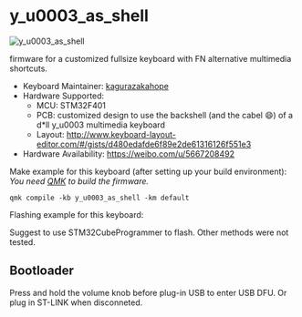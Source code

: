 # y_u0003_as_shell

![y_u0003_as_shell]()

firmware for a customized fullsize keyboard with FN alternative multimedia shortcuts.

* Keyboard Maintainer: [kagurazakahope](https://github.com/kagurazakahope)
* Hardware Supported:
    - MCU: STM32F401
    - PCB: customized design to use the backshell (and the cabel :smile:) of a d*ll y_u0003 multimedia keyboard
    - Layout: http://www.keyboard-layout-editor.com/#/gists/d480edafde6f89e2de61316126f551e3
* Hardware Availability: https://weibo.com/u/5667208492

Make example for this keyboard (after setting up your build environment): *You need [QMK](https://qmk.fm/) to build the firmware.*

    qmk compile -kb y_u0003_as_shell -km default

Flashing example for this keyboard:

Suggest to use STM32CubeProgrammer to flash. Other methods were not tested.

## Bootloader

Press and hold the volume knob before plug-in USB to enter USB DFU.
Or plug in ST-LINK when disconneted.
